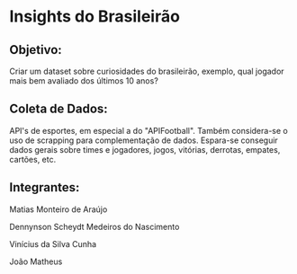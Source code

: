 # Insights do Brasileirão
## Objetivo:
Criar um dataset sobre curiosidades do brasileirão, exemplo, qual jogador mais bem avaliado dos últimos 10 anos?

## Coleta de Dados:
API's de esportes, em especial a do "APIFootball". Também considera-se o uso de scrapping para complementação de dados.
Espara-se conseguir dados gerais sobre times e jogadores, jogos, vitórias, derrotas, empates, cartões, etc. 

## Integrantes:
Matias Monteiro de Araújo

Dennynson Scheydt Medeiros do Nascimento

Vinícius da Silva Cunha

João Matheus

